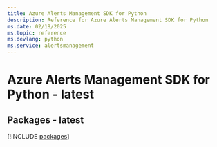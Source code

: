 ```yaml
---
title: Azure Alerts Management SDK for Python
description: Reference for Azure Alerts Management SDK for Python
ms.date: 02/18/2025
ms.topic: reference
ms.devlang: python
ms.service: alertsmanagement
---
```

# Azure Alerts Management SDK for Python - latest
## Packages - latest
[!INCLUDE [packages](alerts-management-index.md)]